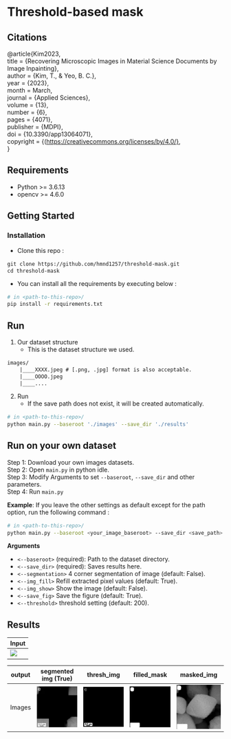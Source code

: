 # Threshold-based mask

## Citations
@article{Kim2023,<br>
  title = {Recovering Microscopic Images in Material Science Documents by Image Inpainting},<br>
      author = {Kim, T., & Yeo, B. C.},<br>
      year = {2023},<br>
      month = March,<br>
      journal = {Applied Sciences},<br>
      volume = {13},<br>
      number = {6},<br>
      pages = {4071},<br>
      publisher = {MDPI},<br>
      doi = {10.3390/app13064071},<br>
      copyright = {(https://creativecommons.org/licenses/by/4.0/}, <br>
      }<br>

## Requirements
* Python >= 3.6.13
* opencv >= 4.6.0



## Getting Started

### Installation
* Clone this repo :
```
git clone https://github.com/hmnd1257/threshold-mask.git
cd threshold-mask
```
* You can install all the requirements by executing below :

```sh
# in <path-to-this-repo>/
pip install -r requirements.txt
```
## Run
1. Our dataset structure
    * This is the dataset structure we used.
```
images/
    |____XXXX.jpeg # [.png, .jpg] format is also acceptable.
    |____OOOO.jpeg 
    |____....
```
2. Run
    * If the save path does not exist, it will be created automatically.
```bash
# in <path-to-this-repo>/
python main.py --baseroot './images' --save_dir './results'
```

## Run on your own dataset
Step 1: Download your own images datasets.<br />
Step 2: Open `main.py` in python idle.<br />
Step 3: Modify Arguments to set `--baseroot`, `--save_dir` and other parameters.<br />
Step 4: Run `main.py`


**Example**: If you leave the other settings as default except for the path option, run the following command :
```bash
# in <path-to-this-repo>/
python main.py --baseroot <your_image_baseroot> --save_dir <save_path>
```

**Arguments**
* `<--baseroot>` (required): Path to the dataset directory.
* `<--save_dir>` (required): Saves results here.
* `<--segmentation>` 4 corner segmentation of image (default: False).
* `<--img_fill>` Refill extracted pixel values (default: True).
* `<--img_show>` Show the image (default: False).
* `<--save_fig>` Save the figure (default: True).
* `<--threshold>` threshold setting (default: 200).

## Results


| Input                              |
|------------------------------------|
| <img src='./example/sample1.jpeg'> |


| output |            segmented img (True)            |                 thresh_img                 |                filled_mask                 |                 masked_img                 |
|--------|:------------------------------------------:|:------------------------------------------:|:------------------------------------------:|:------------------------------------------:|
| Images | <img src='./example/sample1_result1.jpeg'> | <img src='./example/sample1_result2.jpeg'> | <img src='./example/sample1_result3.jpeg'> | <img src='./example/sample1_result4.jpeg'> |
